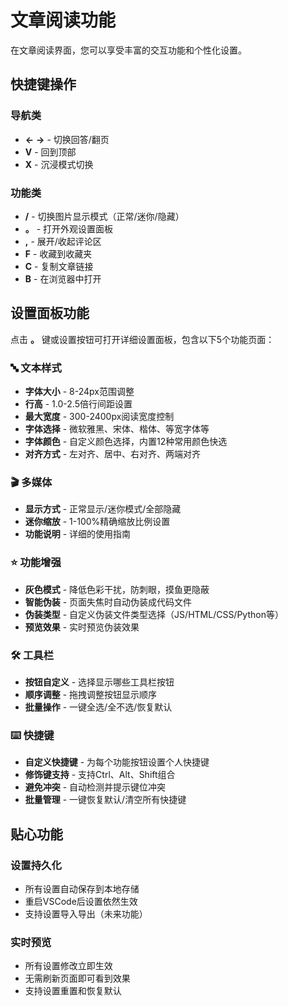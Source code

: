 # 文章阅读功能

在文章阅读界面，您可以享受丰富的交互功能和个性化设置。

## 快捷键操作

### 导航类
- **←** **→** - 切换回答/翻页
- **V** - 回到顶部
- **X** - 沉浸模式切换

### 功能类  
- **/** - 切换图片显示模式（正常/迷你/隐藏）
- **。** - 打开外观设置面板
- **,** - 展开/收起评论区
- **F** - 收藏到收藏夹
- **C** - 复制文章链接
- **B** - 在浏览器中打开

## 设置面板功能

点击 **。** 键或设置按钮可打开详细设置面板，包含以下5个功能页面：

### 🔤 文本样式
- **字体大小** - 8-24px范围调整
- **行高** - 1.0-2.5倍行间距设置
- **最大宽度** - 300-2400px阅读宽度控制
- **字体选择** - 微软雅黑、宋体、楷体、等宽字体等
- **字体颜色** - 自定义颜色选择，内置12种常用颜色快选
- **对齐方式** - 左对齐、居中、右对齐、两端对齐

### 🎬 多媒体
- **显示方式** - 正常显示/迷你模式/全部隐藏
- **迷你缩放** - 1-100%精确缩放比例设置
- **功能说明** - 详细的使用指南

### ⭐ 功能增强
- **灰色模式** - 降低色彩干扰，防刺眼，摸鱼更隐蔽
- **智能伪装** - 页面失焦时自动伪装成代码文件
- **伪装类型** - 自定义伪装文件类型选择（JS/HTML/CSS/Python等）
- **预览效果** - 实时预览伪装效果

### 🛠️ 工具栏
- **按钮自定义** - 选择显示哪些工具栏按钮
- **顺序调整** - 拖拽调整按钮显示顺序
- **批量操作** - 一键全选/全不选/恢复默认

### ⌨️ 快捷键
- **自定义快捷键** - 为每个功能按钮设置个人快捷键
- **修饰键支持** - 支持Ctrl、Alt、Shift组合
- **避免冲突** - 自动检测并提示键位冲突
- **批量管理** - 一键恢复默认/清空所有快捷键

## 贴心功能

### 设置持久化
- 所有设置自动保存到本地存储
- 重启VSCode后设置依然生效
- 支持设置导入导出（未来功能）

### 实时预览
- 所有设置修改立即生效
- 无需刷新页面即可看到效果
- 支持设置重置和恢复默认
